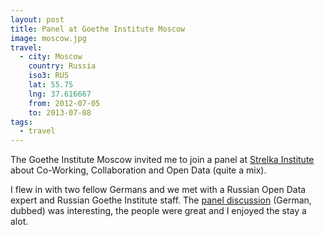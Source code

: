 ```yaml
---
layout: post
title: Panel at Goethe Institute Moscow
image: moscow.jpg
travel:
  - city: Moscow
    country: Russia
    iso3: RUS
    lat: 55.75
    lng: 37.616667
    from: 2012-07-05
    to: 2013-07-08
tags:
  - travel
---
```


The Goethe Institute Moscow invited me to join a panel at [Strelka Institute](http://www.strelka.com/?lang=en) about Co-Working, Collaboration and Open Data (quite a mix).

I flew in with two fellow Germans and we met with a Russian Open Data expert and Russian Goethe Institute staff. The [panel discussion](http://www.youtube.com/watch?v=E8I5BrU_FVA) (German, dubbed) was interesting, the people were great and I enjoyed the stay a alot.
